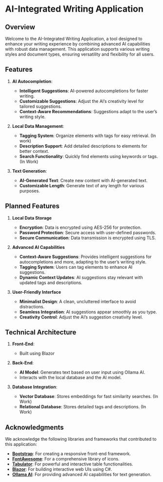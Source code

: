 # AI-Integrated Writing Application

## Overview

Welcome to the AI-Integrated Writing Application, a tool designed to enhance your writing experience by combining advanced AI capabilities with robust data management. This application supports various writing styles and document types, ensuring versatility and flexibility for all users.

## Features

1. **AI Autocompletion**:

   - **Intelligent Suggestions**: AI-powered autocompletions for faster writing.
   - **Customizable Suggestions**: Adjust the AI’s creativity level for tailored suggestions.
   - **Context-Aware Recommendations**: Suggestions adapt to the user’s writing style.

2. **Local Data Management**:

   - **Tagging System**: Organize elements with tags for easy retrieval. (In work)
   - **Description Support**: Add detailed descriptions to elements for better context.
   - **Search Functionality**: Quickly find elements using keywords or tags. (In Work)

3. **Text Generation**:
   - **AI-Generated Text**: Create new content with AI-generated text.
   - **Customizable Length**: Generate text of any length for various purposes.

## Planned Features

1. **Local Data Storage**

   - **Encryption**: Data is encrypted using AES-256 for protection.
   - **Password Protection**: Secure access with user-defined passwords.
   - **Secure Communication**: Data transmission is encrypted using TLS.

2. **Advanced AI Capabilities**

   - **Context-Aware Suggestions**: Provides intelligent suggestions for autocompletions and more, adapting to the user’s writing style.
   - **Tagging System**: Users can tag elements to enhance AI suggestions.
   - **Dynamic Context Updates**: AI suggestions stay relevant with updated tags and descriptions.

3. **User-Friendly Interface**
   - **Minimalist Design**: A clean, uncluttered interface to avoid distractions.
   - **Seamless Integration**: AI suggestions appear smoothly as you type.
   - **Creativity Control**: Adjust the AI’s suggestion creativity level.

## Technical Architecture

1. **Front-End**:

   - Built using Blazor

2. **Back-End**:

   - **AI Model**: Generates text based on user input using Ollama AI.
   - Interacts with the local database and the AI model.

3. **Database Integration**:
   - **Vector Database**: Stores embeddings for fast similarity searches. (In Work)
   - **Relational Database**: Stores detailed tags and descriptions. (In Work)

## Acknowledgments

We acknowledge the following libraries and frameworks that contributed to this application:

- **[Bootstrap](https://getbootstrap.com/)**: For creating a responsive front-end framework.
- **[FontAwesome](https://fontawesome.com/)**: For a comprehensive library of icons.
- **[Tabulator](http://tabulator.info/)**: For powerful and interactive table functionalities.
- **[Blazor](https://dotnet.microsoft.com/apps/aspnet/web-apps/blazor)**: For building interactive web UIs using C#.
- **[Ollama AI](https://ollama.com/)**: For providing advanced AI capabilities for text generation.
